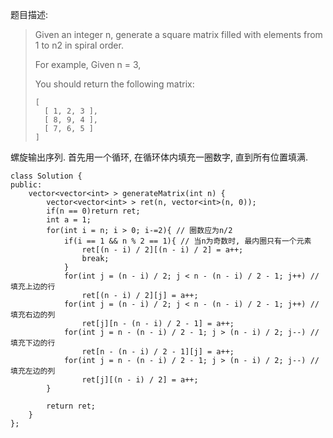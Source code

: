 ﻿题目描述:

>Given an integer n, generate a square matrix filled with elements from 1 to n2 in spiral order.
>
>For example,
>Given n = 3,
>
>You should return the following matrix:
>
>     [
>       [ 1, 2, 3 ],
>       [ 8, 9, 4 ],
>       [ 7, 6, 5 ]
>     ]

螺旋输出序列. 首先用一个循环, 在循环体内填充一圈数字, 直到所有位置填满.

    class Solution {
    public:
        vector<vector<int> > generateMatrix(int n) {
            vector<vector<int> > ret(n, vector<int>(n, 0));
            if(n == 0)return ret;
            int a = 1;
            for(int i = n; i > 0; i-=2){ // 圈数应为n/2
                if(i == 1 && n % 2 == 1){ // 当n为奇数时, 最内圈只有一个元素
                    ret[(n - i) / 2][(n - i) / 2] = a++;
                    break;
                }
                for(int j = (n - i) / 2; j < n - (n - i) / 2 - 1; j++) // 填充上边的行
                    ret[(n - i) / 2][j] = a++;
                for(int j = (n - i) / 2; j < n - (n - i) / 2 - 1; j++) // 填充右边的列
                    ret[j][n - (n - i) / 2 - 1] = a++;
                for(int j = n - (n - i) / 2 - 1; j > (n - i) / 2; j--) // 填充下边的行
                    ret[n - (n - i) / 2 - 1][j] = a++;
                for(int j = n - (n - i) / 2 - 1; j > (n - i) / 2; j--) // 填充左边的列
                    ret[j][(n - i) / 2] = a++;
            }
            
            return ret;
        }
    };